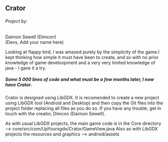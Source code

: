 ## Crator
###### Project by:   
Daimon Sewell (Dimcon)  
(Devs, Add your name here)

Looking at flappy bird, I was amazed purely by the simplicity of the game.I kept thinking how simple it must have been to create, and so with no prior knowledge of game develoopment and a very very limited knowledge of java - I gave it a try. 

#####   Some 5 000 lines of code and what must be a few months later, I now have Crator.

Crator is designed using LibGDX. It is recomended to create a new project using LibGDX tool (Android and Desktop)
  and then copy the Git files into the project folder replacing all files as you do so.
  If you have any trouble, get in touch with the creator, Dimcon (Daimon Sewell).
  
  As with usual LibGDX projects, the main game code is in the Core directory --> core/src/com/UpYoursgdx/Crator/GameView.java
  Also as with LibGDX projects the resources and graphics --> android/assets
